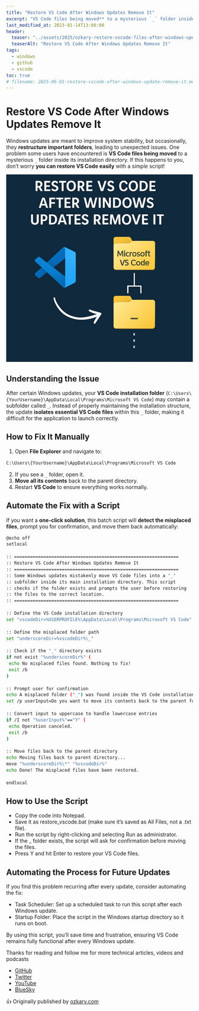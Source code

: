 ```yaml
---
title: "Restore VS Code After Windows Updates Remove It"
excerpt: "VS Code files being moved** to a mysterious `_` folder inside its installation directory. If this happens to you, don’t worry you can restore VS Code easily with a simple script!"
last_modified_at: 2023-01-14T13:00:00
header:
  teaser: "../assets/2025/ozkary-restore-vscode-files-after-windows-update-sm.jpg"
  teaserAlt: "Restore VS Code After Windows Updates Remove It"
tags: 
  - windows  
  - github
  - vscode
toc: true
# filename: 2025-06-01-restore-vscode-after-windows-update-remove-it.md
---
```


# Restore VS Code After Windows Updates Remove It

Windows updates are meant to improve system stability, but occasionally, they **restructure important folders**, leading to unexpected issues. One problem some users have encountered is **VS Code files being moved** to a mysterious `_` folder inside its installation directory. If this happens to you, don’t worry **you can restore VS Code easily** with a simple script!

![Restore VSCode files after windows update remove it](../../assets/2025/ozkary-restore-vscode-files-after-windows-update.jpg)

## Understanding the Issue

After certain Windows updates, your **VS Code installation folder** (`C:\Users\{YourUsername}\AppData\Local\Programs\Microsoft VS Code`) may contain a subfolder called `_`. Instead of properly maintaining the installation structure, the update **isolates essential VS Code files** within this `_` folder, making it difficult for the application to launch correctly.

## How to Fix It Manually
1. Open **File Explorer** and navigate to:

```bash
C:\Users\{YourUsername}\AppData\Local\Programs\Microsoft VS Code
```

2. If you see a `_` folder, open it.
3. **Move all its contents** back to the parent directory.
4. Restart **VS Code** to ensure everything works normally.

## Automate the Fix with a Script
If you want a **one-click solution**, this batch script will **detect the misplaced files**, prompt you for confirmation, and move them back automatically:

```bash
@echo off
setlocal

:: ==============================================================
:: Restore VS Code After Windows Updates Remove It
:: ==============================================================
:: Some Windows updates mistakenly move VS Code files into a "_" 
:: subfolder inside its main installation directory. This script 
:: checks if the folder exists and prompts the user before restoring 
:: the files to the correct location.
:: ==============================================================

:: Define the VS Code installation directory
set "vscodeDir=%USERPROFILE%\AppData\Local\Programs\Microsoft VS Code"

:: Define the misplaced folder path
set "underscoreDir=%vscodeDir%\_"

:: Check if the "_" directory exists
if not exist "%underscoreDir%" (
 echo No misplaced files found. Nothing to fix!
 exit /b
)

:: Prompt user for confirmation
echo A misplaced folder ("_") was found inside the VS Code installation directory.
set /p userInput=Do you want to move its contents back to the parent folder? (Y/N): 

:: Convert input to uppercase to handle lowercase entries
if /I not "%userInput%"=="Y" (
 echo Operation canceled.
 exit /b
)

:: Move files back to the parent directory
echo Moving files back to parent directory...
move "%underscoreDir%\*" "%vscodeDir%"
echo Done! The misplaced files have been restored.

endlocal

```

## How to Use the Script
- Copy the code into Notepad.
- Save it as restore_vscode.bat (make sure it’s saved as All Files, not a .txt file).
- Run the script by right-clicking and selecting Run as administrator.
- If the _ folder exists, the script will ask for confirmation before moving the files.
- Press Y and hit Enter to restore your VS Code files.

## Automating the Process for Future Updates

If you find this problem recurring after every update, consider automating the fix:

- Task Scheduler: Set up a scheduled task to run this script after each Windows update.
- Startup Folder: Place the script in the Windows startup directory so it runs on boot.

By using this script, you’ll save time and frustration, ensuring VS Code remains fully functional after every Windows update.

Thanks for reading and follow me for more technical articles, videos and podcasts

- [GitHub](https://github.com/ozkary)
- [Twitter](https://x.com/ozkary)
- [YouTube](https://www.youtube.com/@ozkary)
- [BlueSky](https://bsky.app/profile/ozkary.bsky.social)

👍 Originally published by [ozkary.com](https://www.ozkary.com)
